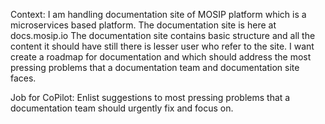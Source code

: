Context:
I am handling documentation site of MOSIP platform which is a microservices based platform.
The documentation site is here at docs.mosip.io
The documentation site contains basic structure and all the content it should have still there is lesser user who refer to the site.
I want create a roadmap for documentation and which should address the most pressing problems that a documentation team and documentation site faces.

Job for CoPilot:
Enlist suggestions to most pressing problems that a documentation team should urgently fix and focus on.
